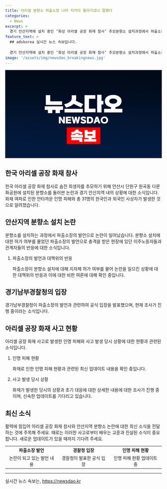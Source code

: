 ```yaml
---
title: 아리셀 분향소 파출소장 나라 지키다 돌아가셨냐 말했다
categories:
  - News
excerpt: >
  경기 안산지역에 설치 중인 ‘화성 아리셀 공장 화재 참사’ 추모분향소 설치과정에서 파출소장의 경솔한 발언으로 논란이 일고 있다. 분향소 설치 중 “(설치에 대해) 지자체 허가를 받았냐”고 발언한 A씨에 대책위가 비판을 했으며, 이에 대해 경기남부경찰청은 “부적절한 발언으로 파악”하고 A씨의 사과와 반성을 전했다. 또한, ‘화성 아리셀 공장 화재 참사’는 23명의 사망자와 상당수의 부상자가 발생한 중대참사로써 사회적 관심을 끌고 있다.
feature_text: >
  ## adskorea 실시간 뉴스 속보입니다.

  경기 안산지역에 설치 중인 ‘화성 아리셀 공장 화재 참사’ 추모분향소 설치과정에서 파출소장의 경솔한 발언으로 논란이 일고 있다. 분향소 설치 중 “(설치에 대해) 지자체 허가를 받았냐”고 발언한 A씨에 대책위가 비판을 했으며, 이에 대해 경기남부경찰청은 “부적절한 발언으로 파악”하고 A씨의 사과와 반성을 전했다. 또한, ‘화성 아리셀 공장 화재 참사’는 23명의 사망자와 상당수의 부상자가 발생한 중대참사로써 사회적 관심을 끌고 있다.
image: '/assets/img/newsdao_breakingnews.jpg'
---
```


<p><img src="/assets/img/newsdao_breakingnews.jpg" alt="adskorea 속보" /></p>

<h2 data-ke-size="size26">한국 아리셀 공장 화재 참사</h2>

<p data-ke-size="size16">한국 아리셀 공장 화재 참사로 숨진 희생자를 추모하기 위해 안산시 단원구 원곡동 다문화공원에 설치된 분향소를 둘러싼 논란과 경기 안산지역 내의 상황에 대한 소식입니다. 화재 여파로 인한 안타까운 인명 피해와 총 31명의 한국인과 외국인 사상자가 발생한 것으로 알려졌습니다.</p>

<h2 data-ke-size="size26">안산지역 분향소 설치 논란</h2>

<p data-ke-size="size16">분향소를 설치하는 과정에서 파출소장의 발언으로 논란이 일어났습니다. 분향소 설치에 대한 허가 여부를 물었던 파출소장의 발언으로 충격을 받은 현장에 있던 이주노동자들과 관계자들의 반응에 대한 소식입니다.</p>

<ol>
    <li>파출소장의 발언과 대책위의 반응</li>
    <p data-ke-size="size16">파출소장이 분향소 설치에 대해 지자체 허가 여부를 물어 논란을 일으킨 상황에 대한 대책위의 반응과 이에 대한 비판 여론에 대해 확인 중입니다.</p>
</ol>

<h2 data-ke-size="size26">경기남부경찰청의 입장</h2>

<p data-ke-size="size16">경기남부경찰청이 파출소장의 발언과 관련하여 공식 입장을 발표했으며, 현재 조사가 진행 중이라는 소식입니다.</p>

<h2 data-ke-size="size26">아리셀 공장 화재 사고 현황</h2>

<p data-ke-size="size16">아리셀 공장 화재 사고로 발생한 인명 피해와 사고 발생 당시 상황에 대한 현황과 관련된 소식입니다.</p>

<ol>
    <li>인명 피해 현황</li>
    <p data-ke-size="size16">화재로 인한 인명 피해 현황과 관련된 최신 업데이트 내용을 확인 중입니다.</p>
    <li>사고 발생 당시 상황</li>
    <p data-ke-size="size16">화재가 발생한 당시의 상황과 초기 대응에 대한 상세한 내용에 대한 조사가 진행 중이며, 신속한 업데이트를 기다리고 있습니다.</p>
</ol>

<h2 data-ke-size="size26">최신 소식</h2>

<p data-ke-size="size16">활력에 힘입어 아리셀 공장 화재 참사와 안산지역 분향소 논란에 대한 최신 소식을 전달하는 것에 주목해 주세요. 때로는 이러한 사고로부터 배우는 교훈과 진실된 소식이 중요합니다. 새로운 업데이트가 있을 때까지 기다려 주세요.</p>

<table>
    <tbody>
        <tr>
            <td style="text-align: center; height: 17px;"><b>파출소장 발언</b></td>
            <td style="text-align: center; height: 17px;"><b>경찰청 입장</b></td>
            <td style="text-align: center; height: 17px;"><b>인명 피해 현황</b></td>
        </tr>
        <tr>
            <td style="text-align: center; height: 17px;">논란이 되고 있는 발언 내용</td>
            <td style="text-align: center; height: 17px;">경찰청이 발표한 공식 입장</td>
            <td style="text-align: center; height: 17px;">인명 피해 현황 업데이트 중</td>
        </tr>
    </tbody>
</table>

<p><hr></p>
실시간 뉴스 속보는, <a href="https://newsdao.kr" rel="dofollow">https://newsdao.kr</a>


